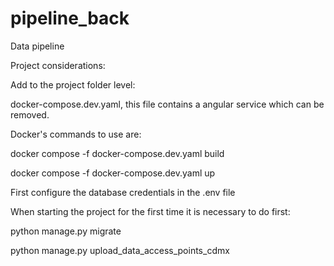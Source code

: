 # pipeline_back
Data pipeline

Project considerations:  

Add to the project folder level:  

docker-compose.dev.yaml, this file contains a angular service which can be removed.  

Docker's commands to use are:  

docker compose -f docker-compose.dev.yaml build  

docker compose -f docker-compose.dev.yaml up

First configure the database credentials in the .env file  

When starting the project for the first time it is necessary to do first:  

python manage.py migrate  

python manage.py upload_data_access_points_cdmx